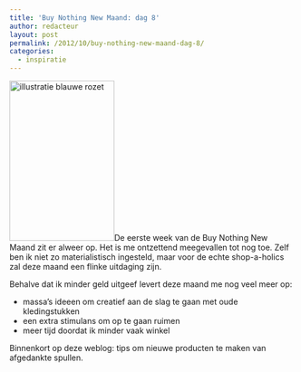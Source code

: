 ```yaml
---
title: 'Buy Nothing New Maand: dag 8'
author: redacteur
layout: post
permalink: /2012/10/buy-nothing-new-maand-dag-8/
categories:
  - inspiratie
---
```

<img class="alignright size-full wp-image-2951" title="Buy Nothing New Maand dag 8" alt="illustratie blauwe rozet" src="/wordpress/wp-content/uploads/2012/10/rozet_BNNM_dag8.png" width="185" height="283" />De eerste week van de Buy Nothing New Maand zit er alweer op. Het is me ontzettend meegevallen tot nog toe. Zelf ben ik niet zo materialistisch ingesteld, maar voor de echte shop-a-holics zal deze maand een flinke uitdaging zijn.

Behalve dat ik minder geld uitgeef levert deze maand me nog veel meer op:

  * massa&#8217;s ideeen om creatief aan de slag te gaan met oude kledingstukken
  * een extra stimulans om op te gaan ruimen
  * meer tijd doordat ik minder vaak winkel

Binnenkort op deze weblog: tips om nieuwe producten te maken van afgedankte spullen.
